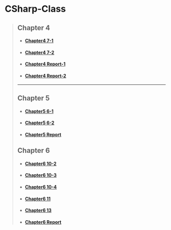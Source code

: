 # CSharp-Class
> ## Chapter 4
> - #### [Chapter4 7-1](https://github.com/LimJuHyung1/CSharp-Class/blob/main/4%EC%9E%A5/Exercise4_7_1.cs)
> - #### [Chapter4 7-2](https://github.com/LimJuHyung1/CSharp-Class/blob/main/4%EC%9E%A5/Exercise4_7_2.cs)
> - #### [Chapter4 Report-1](https://github.com/LimJuHyung1/.NETProgrammingClass/blob/main/4%EC%9E%A5/2019305061%20%EC%9E%84%EC%A3%BC%ED%98%95%20%EC%88%98.pdf)
> - #### [Chapter4 Report-2](https://github.com/LimJuHyung1/.NETProgrammingClass/blob/main/4%EC%9E%A5/2019305061%20%EC%9E%84%EC%A3%BC%ED%98%95%20%EC%88%982.pdf)
> - - -
> ## Chapter 5
> - #### [Chapter5 6-1](https://github.com/LimJuHyung1/CSharp-Class/blob/main/5%EC%9E%A5/Exercise5_6_1.cs)
> - #### [Chapter5 6-2](https://github.com/LimJuHyung1/CSharp-Class/blob/main/5%EC%9E%A5/Exercise5_6_2.cs)
> - #### [Chapter5 Report](https://github.com/LimJuHyung1/.NETProgrammingClass/blob/main/5%EC%9E%A5/2019305061%20%EC%9E%84%EC%A3%BC%ED%98%95%20%EC%88%98.pdf)
> ## Chapter 6
> - #### [Chapter6 10-2](https://github.com/LimJuHyung1/CSharp-Class/blob/main/6%EC%9E%A5/ExerciseCh6_10_2.cs)
> - #### [Chapter6 10-3](https://github.com/LimJuHyung1/CSharp-Class/blob/main/6%EC%9E%A5/ExerciseCh6_10_3.cs)
> - #### [Chapter6 10-4](https://github.com/LimJuHyung1/CSharp-Class/blob/main/6%EC%9E%A5/ExerciseCh6_10_4.cs)
> - #### [Chapter6 11](https://github.com/LimJuHyung1/CSharp-Class/blob/main/6%EC%9E%A5/ExerciseCh6_11.cs)
> - #### [Chapter6 13](https://github.com/LimJuHyung1/CSharp-Class/blob/main/6%EC%9E%A5/ExerciseCh6_13.cs)
> - #### [Chapter6 Report](https://github.com/LimJuHyung1/.NETProgrammingClass/blob/main/6%EC%9E%A5/2019305061%20%EC%9E%84%EC%A3%BC%ED%98%95%20%EC%88%98.pdf)
